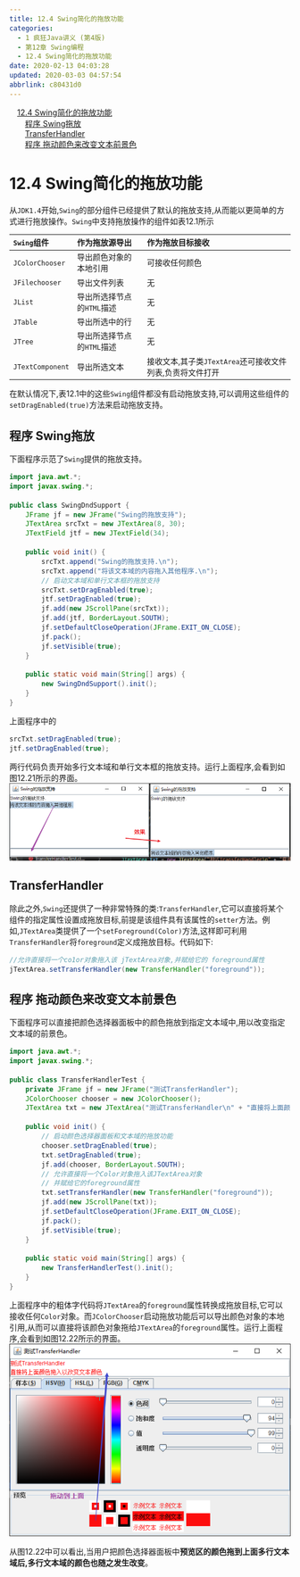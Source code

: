 ```yaml
---
title: 12.4 Swing简化的拖放功能
categories: 
  - 1 疯狂Java讲义 (第4版)
  - 第12章 Swing编程
  - 12.4 Swing简化的拖放功能
date: 2020-02-13 04:03:28
updated: 2020-03-03 04:57:54
abbrlink: c80431d0
---
```

<div id='my_toc'><a href="/JavaReadingNotes/c80431d0/#12-4-Swing简化的拖放功能" class="header_1">12.4 Swing简化的拖放功能</a>&nbsp;<br><a href="/JavaReadingNotes/c80431d0/#程序-Swing拖放" class="header_2">程序 Swing拖放</a>&nbsp;<br><a href="/JavaReadingNotes/c80431d0/#TransferHandler" class="header_2">TransferHandler</a>&nbsp;<br><a href="/JavaReadingNotes/c80431d0/#程序-拖动颜色来改变文本前景色" class="header_2">程序 拖动颜色来改变文本前景色</a>&nbsp;<br></div>
<style>.header_1{margin-left: 1em;}.header_2{margin-left: 2em;}.header_3{margin-left: 3em;}.header_4{margin-left: 4em;}.header_5{margin-left: 5em;}.header_6{margin-left: 6em;}</style>
<!--more-->
<script>if (navigator.platform.search('arm')==-1){document.getElementById('my_toc').style.display = 'none';}var e,p = document.getElementsByTagName('p');while (p.length>0) {e = p[0];e.parentElement.removeChild(e);}</script>

<!--end-->
# 12.4 Swing简化的拖放功能
从`JDK1.4`开始,`Swing`的部分组件已经提供了默认的拖放支持,从而能以更简单的方式进行拖放操作。`Swing`中支持拖放操作的组件如表12.1所示

|`Swing`组件|作为拖放源导出|作为拖放目标接收|
|:--|:--|:--|
|`JColorChooser`|导出颜色对象的本地引用|可接收任何颜色|
|`JFilechooser`|导出文件列表|无|
|`JList`|导出所选择节点的`HTML`描述|无|
|`JTable`|导出所选中的行|无|
|`JTree`|导出所选择节点的`HTML`描述|无|
|`JTextComponent`|导出所选文本|接收文本,其子类`JTextArea`还可接收文件列表,负责将文件打开|

在默认情况下,表12.1中的这些`Swing`组件都没有启动拖放支持,可以调用这些组件的`setDragEnabled(true)`方法来启动拖放支持。
## 程序 Swing拖放
下面程序示范了`Swing`提供的拖放支持。
```java
import java.awt.*;
import javax.swing.*;

public class SwingDndSupport {
    JFrame jf = new JFrame("Swing的拖放支持");
    JTextArea srcTxt = new JTextArea(8, 30);
    JTextField jtf = new JTextField(34);

    public void init() {
        srcTxt.append("Swing的拖放支持.\n");
        srcTxt.append("将该文本域的内容拖入其他程序.\n");
        // 启动文本域和单行文本框的拖放支持
        srcTxt.setDragEnabled(true);
        jtf.setDragEnabled(true);
        jf.add(new JScrollPane(srcTxt));
        jf.add(jtf, BorderLayout.SOUTH);
        jf.setDefaultCloseOperation(JFrame.EXIT_ON_CLOSE);
        jf.pack();
        jf.setVisible(true);
    }

    public static void main(String[] args) {
        new SwingDndSupport().init();
    }
}
```
上面程序中的
```java
srcTxt.setDragEnabled(true);
jtf.setDragEnabled(true);
```
两行代码负责开始多行文本域和单行文本框的拖放支持。运行上面程序,会看到如图12.21所示的界面。
![这里有一张图片](https://raw.githubusercontent.com/lanlan2017/images/master/CrazyJavaHandout4/Chapter12/12.4/1.png)

## TransferHandler
除此之外,`Swing`还提供了一种非常特殊的类:`TransferHandler`,它可以直接将某个组件的指定属性设置成拖放目标,前提是该组件具有该属性的`setter`方法。例如,`JTextArea`类提供了一个`setForeground(Color)`方法,这样即可利用`TransferHandler`将`foreground`定义成拖放目标。代码如下:
```java
//允许直接将一个co1or对象拖入该 jTextArea对象,并赋给它的 foreground属性
jTextArea.setTransferHandler(new TransferHandler("foreground"));
```
## 程序 拖动颜色来改变文本前景色
下面程序可以直接把颜色选择器面板中的颜色拖放到指定文本域中,用以改变指定文本域的前景色。
```java
import java.awt.*;
import javax.swing.*;

public class TransferHandlerTest {
    private JFrame jf = new JFrame("测试TransferHandler");
    JColorChooser chooser = new JColorChooser();
    JTextArea txt = new JTextArea("测试TransferHandler\n" + "直接将上面颜色拖入以改变文本颜色");

    public void init() {
        // 启动颜色选择器面板和文本域的拖放功能
        chooser.setDragEnabled(true);
        txt.setDragEnabled(true);
        jf.add(chooser, BorderLayout.SOUTH);
        // 允许直接将一个Color对象拖入该JTextArea对象
        // 并赋给它的foreground属性
        txt.setTransferHandler(new TransferHandler("foreground"));
        jf.add(new JScrollPane(txt));
        jf.setDefaultCloseOperation(JFrame.EXIT_ON_CLOSE);
        jf.pack();
        jf.setVisible(true);
    }

    public static void main(String[] args) {
        new TransferHandlerTest().init();
    }
}
```
上面程序中的粗体字代码将`JTextArea`的`foreground`属性转换成拖放目标,它可以接收任何`Color`对象。而`JColorChooser`启动拖放功能后可以导出颜色对象的本地引用,从而可以直接将该颜色对象拖给`JTextArea`的`foreground`属性。运行上面程序,会看到如图12.22所示的界面。
![这里有一张图片](https://raw.githubusercontent.com/lanlan2017/images/master/CrazyJavaHandout4/Chapter12/12.4/2.png)
<!-- CrazyJavaHandout4/Chapter12/12.4/3 -->
从图12.22中可以看出,当用户把颜色选择器面板中**预览区的颜色拖到上面多行文本域后,多行文本域的颜色也随之发生改变**。

